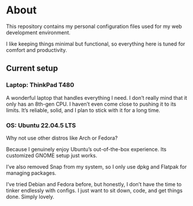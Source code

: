 # About

This repository contains my personal configuration files used for my web development environment.

I like keeping things minimal but functional, so everything here is tuned for comfort and productivity.

## Current setup
### Laptop: ThinkPad T480

A wonderful laptop that handles everything I need. I don’t really mind that it only has an 8th-gen CPU. I haven’t even come close to pushing it to its limits. It’s reliable, solid, and I plan to stick with it for a long time.

### OS: Ubuntu 22.04.5 LTS

Why not use other distros like Arch or Fedora?

Because I genuinely enjoy Ubuntu’s out-of-the-box experience. Its customized GNOME setup just works. 

I’ve also removed Snap from my system, so I only use dpkg and Flatpak for managing packages.

I’ve tried Debian and Fedora before, but honestly, I don’t have the time to tinker endlessly with configs. I just want to sit down, code, and get things done. Simply lovely.
